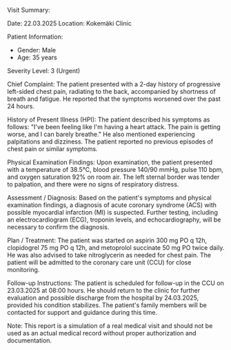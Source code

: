 Visit Summary:

Date: 22.03.2025
Location: Kokemäki Clinic

Patient Information:
- Gender: Male
- Age: 35 years

Severity Level: 3 (Urgent)

Chief Complaint:
The patient presented with a 2-day history of progressive left-sided chest pain, radiating to the back, accompanied by shortness of breath and fatigue. He reported that the symptoms worsened over the past 24 hours.

History of Present Illness (HPI):
The patient described his symptoms as follows: "I've been feeling like I'm having a heart attack. The pain is getting worse, and I can barely breathe." He also mentioned experiencing palpitations and dizziness. The patient reported no previous episodes of chest pain or similar symptoms.

Physical Examination Findings:
Upon examination, the patient presented with a temperature of 38.5°C, blood pressure 140/90 mmHg, pulse 110 bpm, and oxygen saturation 92% on room air. The left sternal border was tender to palpation, and there were no signs of respiratory distress.

Assessment / Diagnosis:
Based on the patient's symptoms and physical examination findings, a diagnosis of acute coronary syndrome (ACS) with possible myocardial infarction (MI) is suspected. Further testing, including an electrocardiogram (ECG), troponin levels, and echocardiography, will be necessary to confirm the diagnosis.

Plan / Treatment:
The patient was started on aspirin 300 mg PO q 12h, clopidogrel 75 mg PO q 12h, and metoprolol succinate 50 mg PO twice daily. He was also advised to take nitroglycerin as needed for chest pain. The patient will be admitted to the coronary care unit (CCU) for close monitoring.

Follow-up Instructions:
The patient is scheduled for follow-up in the CCU on 23.03.2025 at 08:00 hours. He should return to the clinic for further evaluation and possible discharge from the hospital by 24.03.2025, provided his condition stabilizes. The patient's family members will be contacted for support and guidance during this time.

Note: This report is a simulation of a real medical visit and should not be used as an actual medical record without proper authorization and documentation.